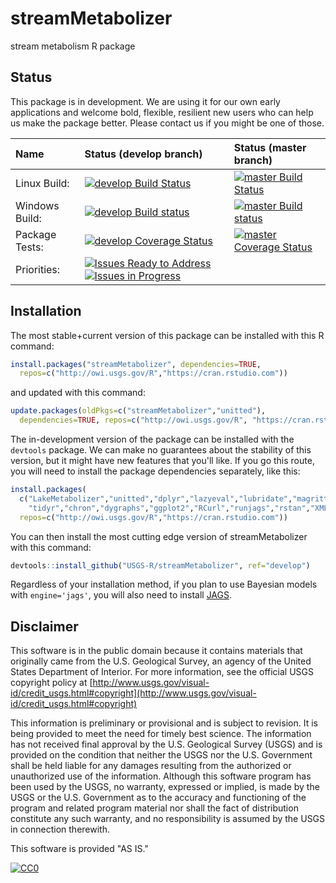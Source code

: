 # streamMetabolizer
stream metabolism R package


## Status

This package is in development. We are using it for our own early applications and welcome bold, flexible, resilient new users who can help us make the package better. Please contact us if you might be one of those.

| Name       | Status (develop branch)   |  Status (master branch) |
| :------------ |:-------------|:-------------| 
| Linux Build: | [![develop Build Status](https://travis-ci.org/USGS-R/streamMetabolizer.svg?branch=develop)](https://travis-ci.org/USGS-R/streamMetabolizer/branches)  | [![master Build Status](https://travis-ci.org/USGS-R/streamMetabolizer.svg?branch=master)](https://travis-ci.org/USGS-R/streamMetabolizer/branches) |
| Windows Build: | [![develop Build status](https://ci.appveyor.com/api/projects/status/n2u0tpmkaetj7kjp/branch/develop?svg=true)](https://ci.appveyor.com/project/jread-usgs/streammetabolizer/branch/develop) | [![master Build status](https://ci.appveyor.com/api/projects/status/n2u0tpmkaetj7kjp/branch/master?svg=true)](https://ci.appveyor.com/project/jread-usgs/streammetabolizer/branch/master) |  
| Package Tests: | [![develop Coverage Status](https://coveralls.io/repos/github/USGS-R/streamMetabolizer/badge.svg?branch=develop)](https://coveralls.io/github/USGS-R/streamMetabolizer?branch=develop) | [![master Coverage Status](https://coveralls.io/repos/github/USGS-R/streamMetabolizer/badge.svg?branch=master)](https://coveralls.io/github/USGS-R/streamMetabolizer?branch=master) |  
| Priorities: | [![Issues Ready to Address](https://badge.waffle.io/USGS-R/streamMetabolizer.png?label=ready&title=Ready)](https://waffle.io/USGS-R/streamMetabolizer) [![Issues in Progress](https://badge.waffle.io/USGS-R/streamMetabolizer.png?label=In%20Progress&title=In%20Progress)](https://waffle.io/USGS-R/streamMetabolizer)| | 


## Installation

The most stable+current version of this package can be installed with this R command:
```r
install.packages("streamMetabolizer", dependencies=TRUE, 
  repos=c("http://owi.usgs.gov/R","https://cran.rstudio.com"))
```
and updated with this command:
```r
update.packages(oldPkgs=c("streamMetabolizer","unitted"),
  dependencies=TRUE, repos=c("http://owi.usgs.gov/R", "https://cran.rstudio.com"))
```

The in-development version of the package can be installed with the `devtools` package. 
We can make no guarantees about the stability of this version, 
but it might have new features that you'll like.
If you go this route, you will need to install the package dependencies separately, like this:
```r
install.packages(
  c("LakeMetabolizer","unitted","dplyr","lazyeval","lubridate","magrittr",
    "tidyr","chron","dygraphs","ggplot2","RCurl","runjags","rstan","XML","xts"),
  repos=c("http://owi.usgs.gov/R","https://cran.rstudio.com"))
```
You can then install the most cutting edge version of streamMetabolizer with this command:
```r
devtools::install_github("USGS-R/streamMetabolizer", ref="develop")
```

Regardless of your installation method, if you plan to use Bayesian models with 
`engine='jags'`, you will also need to install [JAGS](http://mcmc-jags.sourceforge.net/).


## Disclaimer

This software is in the public domain because it contains materials that originally came from the U.S. Geological Survey, an agency of the United States Department of Interior. For more information, see the official USGS copyright policy at [http://www.usgs.gov/visual-id/credit_usgs.html#copyright](http://www.usgs.gov/visual-id/credit_usgs.html#copyright)

This information is preliminary or provisional and is subject to revision. It is being provided to meet the need for timely best science. The information has not received final approval by the U.S. Geological Survey (USGS) and is provided on the condition that neither the USGS nor the U.S. Government shall be held liable for any damages resulting from the authorized or unauthorized use of the information. Although this software program has been used by the USGS, no warranty, expressed or implied, is made by the USGS or the U.S. Government as to the accuracy and functioning of the program and related program material nor shall the fact of distribution constitute any such warranty, and no responsibility is assumed by the USGS in connection therewith.

This software is provided "AS IS."


 [
    ![CC0](http://i.creativecommons.org/p/zero/1.0/88x31.png)
  ](http://creativecommons.org/publicdomain/zero/1.0/)
